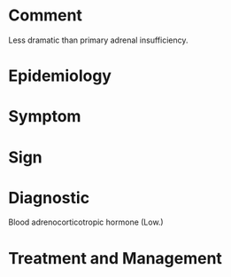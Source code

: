 # Comment

Less dramatic than primary adrenal insufficiency.

# Epidemiology

# Symptom

# Sign

# Diagnostic

Blood adrenocorticotropic hormone
(Low.)

# Treatment and Management
